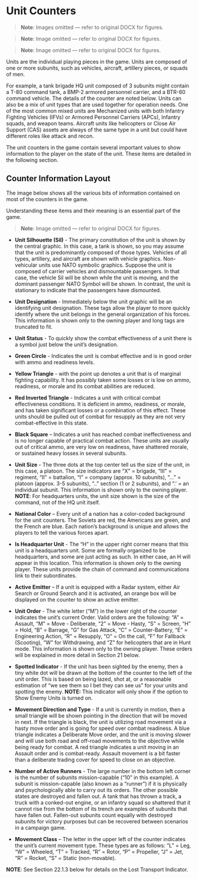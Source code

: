 # Unit Counters

> **Note**: Images omitted — refer to original DOCX for figures.


> **Note**: Image omitted — refer to original DOCX for figures.

> **Note**: Image omitted — refer to original DOCX for figures.

Units are the individual playing pieces in the game\. Units are composed of one or more subunits, such as vehicles, aircraft, artillery pieces, or squads of men\.

For example, a tank brigade HQ unit composed of 3 subunits might contain a T\-80 command tank, a BMP\-2 armored personnel carrier, and a BTR\-60 command vehicle\. The details of the counter are noted below\. Units can also be a mix of unit types that are used together for operation needs\. One of the most common mixed units are Mechanized units with both Infantry Fighting Vehicles \(IFVs\) or Armored Personnel Carriers \(APCs\), Infantry squads, and weapon teams\. Aircraft units like helicopters or Close Air Support \(CAS\) assets are always of the same type in a unit but could have different roles like attack and recon\.

The unit counters in the game contain several important values to show information to the player on the state of the unit\. These items are detailed in the following section\.

## Counter Information Layout

The image below shows all the various bits of information contained on most of the counters in the game\.

Understanding these items and their meaning is an essential part of the game\.

> **Note**: Image omitted — refer to original DOCX for figures.



- __Unit Silhouette \(Sil\)__ \- The primary constitution of the unit is shown by the central graphic\. In this case, a tank is shown, so you may assume that the unit is predominantly composed of those types\. Vehicles of all types, artillery, and aircraft are shown with vehicle graphics\. Non\-vehicular units use NATO symbolic graphics\. Suppose the unit is composed of carrier vehicles and dismountable passengers\. In that case, the vehicle Sil will be shown while the unit is moving, and the dominant passenger NATO Symbol will be shown\. In contrast, the unit is stationary to indicate that the passengers have dismounted\. 
- __Unit Designation__ \- Immediately below the unit graphic will be an identifying unit designation\. These tags allow the player to more quickly identify where the unit belongs in the general organization of his forces\. This information is shown only to the owning player and long tags are truncated to fit\. 
- __Unit Status__ \- To quickly show the combat effectiveness of a unit there is a symbol just below the unit’s designation\. 
- __Green Circle__ \- Indicates the unit is combat effective and is in good order with ammo and readiness levels\. 
- __Yellow Triangle__ \- with the point up denotes a unit that is of marginal fighting capability\. It has possibly taken some losses or is low on ammo, readiness, or morale and its combat abilities are reduced\. 
- __Red Inverted Triangle__ \- Indicates a unit with critical combat effectiveness conditions\. It is deficient in ammo, readiness, or morale, and has taken significant losses or a combination of this effect\. These units should be pulled out of combat for resupply as they are not very combat\-effective in this state\. 
- __Black Square__ – Indicates a unit has reached combat ineffectiveness and is no longer capable of practical combat action\. These units are usually out of critical ammo, are very low on readiness, have shattered morale, or sustained heavy losses in several subunits\.
- __Unit Size__ \- The three dots at the top center tell us the size of the unit, in this case, a platoon\. The size indicators are “X” = brigade, “III” = regiment, “II” = battalion, “I” = company \(approx\. 10 subunits\), “\.\.\.” = platoon \(approx\. 3\-5 subunits\), “\.\.” section \(1 or 2 subunits\), and “\.’ = an individual subunit\. This information is shown only to the owning player\. __NOTE__: For headquarters units, the unit size shown is the size of the command, not of the HQ unit itself\. 
- __National Color__ – Every unit of a nation has a color\-coded background for the unit counters\. The Soviets are red, the Americans are green, and the French are blue\. Each nation’s background is unique and allows the players to tell the various forces apart\.
- __Is Headquarter Unit__ \- The “H” in the upper right corner means that this unit is a headquarters unit\. Some are formally organized to be headquarters, and some are just acting as such\. In either case, an H will appear in this location\. This information is shown only to the owning player\. These units provide the chain of command and communications link to their subordinates\.
- __Active Emitter__ – If a unit is equipped with a Radar system, either Air Search or Ground Search and it is activated, an orange box will be displayed on the counter to show an active emitter\.
- __Unit Order__ \- The white letter \(“M”\) in the lower right of the counter indicates the unit’s current Order\. Valid orders are the following: “A” = Assault, “M” = Move \- Deliberate, “2” = Move \- Hasty, “S” = Screen, “H” = Hold, “B” = Barrage, “G” for Gas Attack, “C” = Counter\-Battery, “E” = Engineering Action, “R” = Resupply, “O” = On the call, “F” for Fallback \(Scooting\), “W” for Withdrawing, and “Z” for helicopters that are in Hunt mode\. This information is shown only to the owning player\. These orders will be explained in more detail in Section 21 below\. 
- __Spotted Indicator__ \- If the unit has been sighted by the enemy, then a tiny white dot will be drawn at the bottom of the counter to the left of the unit order\. This is based on being lazed, shot at, or a reasonable estimation of “we see them so I bet they can see us” for your units and spotting the enemy\. __NOTE:__ This indicator will only show if the option to Show Enemy Units is turned on\.
- __Movement Direction and Type__ \- If a unit is currently in motion, then a small triangle will be shown pointing in the direction that will be moved in next\. If the triangle is black, the unit is utilizing road movement via a hasty move order and is going for speed over combat readiness\. A blue triangle indicates a Deliberate Move order, and the unit is moving slower and will use both road and off\-road movements to the objective while being ready for combat\. A red triangle indicates a unit moving in an Assault order and is combat\-ready\. Assault movement is a bit faster than a deliberate trading cover for speed to close on an objective\.

 

- __Number of Active Runners__ \- The large number in the bottom left corner is the number of subunits mission\-capable \(“10” in this example\)\. A subunit is mission\-capable \(also known as a “runner”\) if it is physically and psychologically able to carry out its orders\. The other possible states are destroyed and fallen out\. A tank that has thrown a track, a truck with a conked\-out engine, or an infantry squad so shattered that it cannot rise from the bottom of its trench are examples of subunits that have fallen out\. Fallen\-out subunits count equally with destroyed subunits for victory purposes but can be recovered between scenarios in a campaign game\. 
- __Movement Class__ – The letter in the upper left of the counter indicates the unit’s current movement type\. These types are as follows: “L” = Leg, “W” = Wheeled, “T” = Tracked, “R” = Rotor, “P” = Propeller, “J” = Jet, “R” = Rocket, “S” = Static \(non\-movable\)\.

__NOTE__: See Section 22\.1\.3 below for details on the Lost Transport Indicator\.


